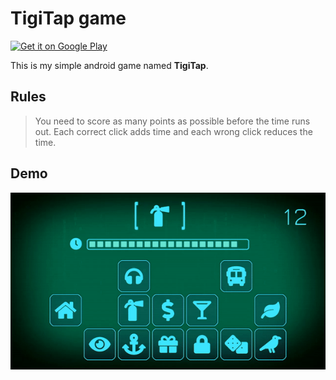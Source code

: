 # TigiTap game

<a href='https://play.google.com/store/apps/details?id=com.tigitap.game'><img alt='Get it on Google Play' height="100" width="250" src='https://play.google.com/intl/en_us/badges/static/images/badges/en_badge_web_generic.png'/></a>

This is my simple android game named **TigiTap**.

## Rules
> You need to score as many points as possible before the time runs out. Each correct click adds time and each wrong click reduces the time.

## Demo
![TigiTap preview](https://github.com/Art-master/.meta_info/blob/main/TigiTap%20preview.gif)
